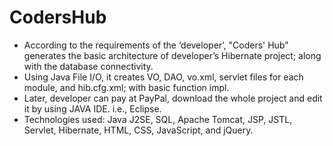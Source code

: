 # CodersHub

-	According to the requirements of the ‘developer’, "Coders' Hub" generates the basic architecture of developer’s Hibernate project; along with the database connectivity.
-	Using Java File I/O, it creates VO, DAO, vo.xml, servlet files for each module, and hib.cfg.xml; with basic function impl. 
-	Later, developer can pay at PayPal, download the whole project and edit it by using JAVA IDE. i.e., Eclipse. 
- Technologies used: Java J2SE, SQL, Apache Tomcat, JSP, JSTL, Servlet, Hibernate, HTML, CSS, JavaScript, and jQuery.
